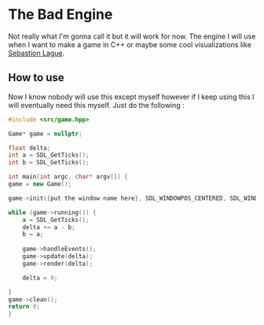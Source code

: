 # The Bad Engine
Not really what I'm gonna call it but it will work for now.
The engine I will use when I want to make a game in C++ or maybe some cool visualizations like [Sebastion Lague](https://www.youtube.com/@SebastianLague).

## How to use
Now I know nobody will use this except myself however if I keep using this I will eventually need this myself.
Just do the following : 
```c++
#include <src/game.hpp>

Game* game = nullptr;

float delta;
int a = SDL_GetTicks();
int b = SDL_GetTicks();

int main(int argc, char* argv[]) {
game = new Game();

game->init({put the window name here}, SDL_WINDOWPOS_CENTERED, SDL_WINDOWPOS_CENTERED, {width}, {height}, {fullscreen});

while (game->running()) {
	a = SDL_GetTicks();
	delta += a - b;
	b = a;
      
	game->handleEvents();
	game->update(delta);
	game->render(delta);

	delta = 0;

}
game->clean();
return 0;
}
```
